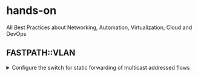 # hands-on
All Best Practices about Networking, Automation, Virtualization, Cloud and DevOps

## FASTPATH::VLAN 

<details>
  <summary>Configure the switch for static forwarding of multicast addressed flows
  </summary>
<p>

#### Statically configure multicast forwarding table with IGMP Snooping turned off

```shell
(DataPlane Switching) #config

(DataPlane Switching)  (Config)#class-map match-all mip ipv4

(DataPlane Switching)  (Config-classmap)#match dstip 224.0.0.0 255.0.0.0

(DataPlane Switching)  (Config-classmap)#exit

(DataPlane Switching)  (Config)#policy-map VIDEO1_4K_POLICY in

(DataPlane Switching)  (Config-policy-map)#class mip

(DataPlane Switching)  (Config-policy-classmap)#redirect 1/0/13

(DataPlane Switching)  (Config-policy-classmap)#exit

(DataPlane Switching)  (Config-policy-map)#exit

(DataPlane Switching)  (Config)#interface 1/0/2

(DataPlane Switching)  (Interface 1/0/2)#service-policy in VIDEO1_4K_POLICY

(DataPlane Switching)  (Interface 1/0/2)#exit

(DataPlane Switching)  (Config)#exit

(DataPlane Switching)  #show policy-map interface 1/0/2 in
```
</p>
</details>
